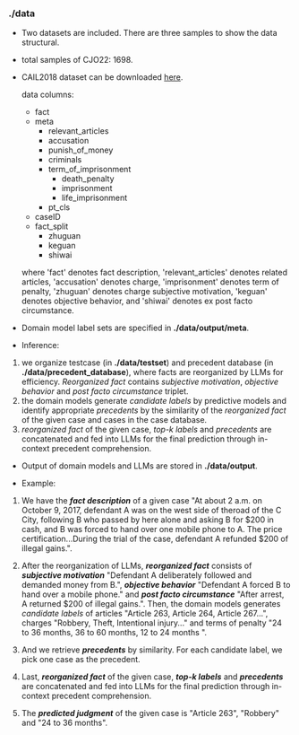 ### ./data


- Two datasets are included. There are three samples to show the data structural.

- total samples of CJO22: 1698.

- CAIL2018 dataset can be downloaded [here](https://github.com/china-ai-law-challenge/CAIL2018).

  data columns:
    - fact
    - meta
        - relevant_articles
        - accusation
        - punish_of_money
        - criminals
        - term_of_imprisonment
            - death_penalty
            - imprisonment
            - life_imprisonment
        - pt_cls
    - caseID
    - fact_split
        - zhuguan
        - keguan
        - shiwai

  where 'fact' denotes fact description, 'relevant_articles' denotes related articles, 'accusation' denotes charge, 'imprisonment' denotes term of penalty, 'zhuguan' denotes charge subjective motivation, 'keguan' denotes objective behavior, and 'shiwai' denotes ex post facto circumstance.

- Domain model label sets are specified in __./data/output/meta__.

- Inference: 
1. we organize testcase (in __./data/testset__) and precedent database (in __./data/precedent_database__), where facts are reorganized by LLMs for efficiency. _Reorganized fact_ contains _subjective motivation_, _objective behavior_ and _post facto circumstance_ triplet. 
2. the domain models generate _candidate labels_ by predictive models and identify appropriate _precedents_ by the similarity of the _reorganized fact_ of the given case and cases in the case database. 
3.  _reorganized fact_ of the given case, _top-k labels_ and _precedents_ are concatenated and fed into LLMs for the final prediction through in-context precedent comprehension. 

- Output of domain models and LLMs are stored in __./data/output__. 

- Example: 
1. We have the **_fact description_** of a given case 
"At about 2 a.m. on October 9, 2017, defendant A was on the west side of theroad of the C City, following B who passed by here alone and asking B for \$200 in cash, and B was forced to hand over one mobile phone to A. The price certification...During the trial of the case, defendant A refunded \$200 of illegal gains.". 

2. After the reorganization of LLMs, **_reorganized fact_** consists of **_subjective motivation_** "Defendant A deliberately followed and demanded money from B.", **_objective behavior_** "Defendant A forced B to hand over a mobile phone." and **_post facto circumstance_** "After arrest, A returned $200 of illegal gains.". Then, the domain models generates _candidate labels_ of articles "Article 263, Article 264, Article 267...", charges "Robbery, Theft, Intentional injury..." and terms of penalty "24 to 36 months, 36 to 60 months, 12 to 24 months ". 

3. And we retrieve **_precedents_** by similarity. For each candidate label, we pick one case as the precedent. 
4. Last, **_reorganized fact_** of the given case, **_top-k labels_** and **_precedents_** are concatenated and fed into LLMs for the final prediction through in-context precedent comprehension. 

5. The **_predicted judgment_** of the given case is "Article 263", "Robbery" and "24 to 36 months".
